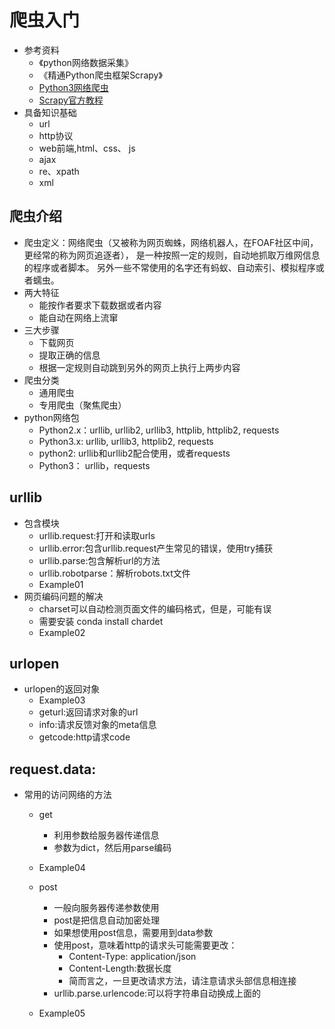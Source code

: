 # 爬虫入门
 - 参考资料
    - 《python网络数据采集》
    - 《精通Python爬虫框架Scrapy》
    - [Python3网络爬虫](https://blog.csdn.net/c406495762/article/details/72858983)
    - [Scrapy官方教程](https://scrapy-chs.readthedocs.io/zh_CN/0.24/intro/tutorial.html)
 - 具备知识基础
    - url 
    - http协议
    - web前端,html、css、 js
    - ajax
    - re、xpath
    - xml
## 爬虫介绍
 - 爬虫定义：网络爬虫（又被称为网页蜘蛛，网络机器人，在FOAF社区中间，更经常的称为网页追逐者）， 
   是一种按照一定的规则，自动地抓取万维网信息的程序或者脚本。 另外一些不常使用的名字还有蚂蚁、自动索引、模拟程序或者蠕虫。
 - 两大特征
    - 能按作者要求下载数据或者内容
    - 能自动在网络上流窜
 - 三大步骤
    - 下载网页
    - 提取正确的信息
    - 根据一定规则自动跳到另外的网页上执行上两步内容
 - 爬虫分类
    - 通用爬虫
    - 专用爬虫（聚焦爬虫）
 - python网络包
    - Python2.x：urllib, urllib2, urllib3, httplib, httplib2, requests
    - Python3.x: urllib, urllib3, httplib2, requests
    - python2: urllib和urllib2配合使用，或者requests
    - Python3： urllib，requests
## urllib
 - 包含模块
    - urllib.request:打开和读取urls
    - urllib.error:包含urllib.request产生常见的错误，使用try捕获
    - urllib.parse:包含解析url的方法
    - urllib.robotparse：解析robots.txt文件
    - Example01
 - 网页编码问题的解决
    - charset可以自动检测页面文件的编码格式，但是，可能有误
    - 需要安装 conda install chardet
    - Example02
    
## urlopen
 - urlopen的返回对象
    - Example03
    - geturl:返回请求对象的url
    - info:请求反馈对象的meta信息
    - getcode:http请求code
    
## request.data:
 - 常用的访问网络的方法
    - get
        - 利用参数给服务器传递信息
        - 参数为dict，然后用parse编码
    - Example04
    
    - post
        - 一般向服务器传递参数使用
        - post是把信息自动加密处理
        - 如果想使用post信息，需要用到data参数
        - 使用post，意味着http的请求头可能需要更改：
            - Content-Type: application/json
            - Content-Length:数据长度
            - 简而言之，一旦更改请求方法，请注意请求头部信息相连接
        - urllib.parse.urlencode:可以将字符串自动换成上面的
    - Example05    
    
 
     
    